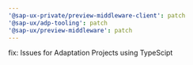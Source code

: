 ```yaml
---
'@sap-ux-private/preview-middleware-client': patch
'@sap-ux/adp-tooling': patch
'@sap-ux/preview-middleware': patch
---
```


fix: Issues for Adaptation Projects using TypeScipt

